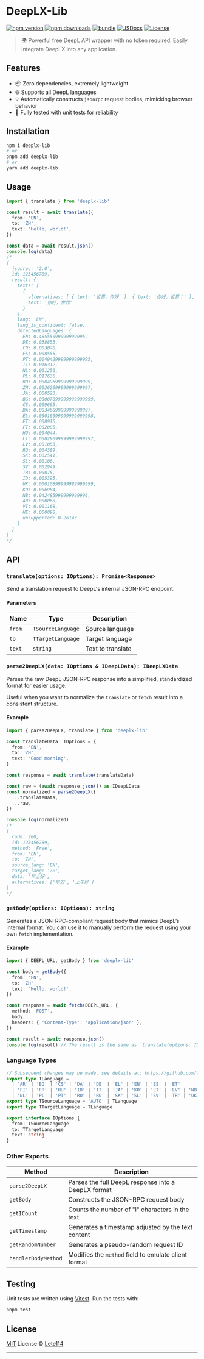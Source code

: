 # DeepLX-Lib

[![npm version][npm-version-src]][npm-version-href]
[![npm downloads][npm-downloads-src]][npm-downloads-href]
[![bundle][bundle-src]][bundle-href]
[![JSDocs][jsdocs-src]][jsdocs-href]
[![License][license-src]][license-href]

> 🌍 Powerful free DeepL API wrapper with no token required.
> Easily integrate DeepLX into any application.

## Features

- 📦 Zero dependencies, extremely lightweight
- 🌐 Supports all DeepL languages
- 💡 Automatically constructs `jsonrpc` request bodies, mimicking browser behavior
- 🧪 Fully tested with unit tests for reliability

## Installation

```bash
npm i deeplx-lib
# or
pnpm add deeplx-lib
# or
yarn add deeplx-lib
```

## Usage

```ts
import { translate } from 'deeplx-lib'

const result = await translate({
  from: 'EN',
  to: 'ZH',
  text: 'Hello, world!',
})

const data = await result.json()
console.log(data)
/*
{
  jsonrpc: '2.0',
  id: 123456789,
  result: {
    texts: [
      {
        alternatives: [ { text: '世界，你好' }, { text: '你好，世界！' }, { text: '大家好' } ],
        text: '你好，世界'
      }
    ],
    lang: 'EN',
    lang_is_confident: false,
    detectedLanguages: {
      EN: 0.48555099999999995,
      DE: 0.038853,
      FR: 0.003078,
      ES: 0.008555,
      PT: 0.0049429999999999995,
      IT: 0.016312,
      NL: 0.061256,
      PL: 0.017636,
      RU: 0.0004969999999999999,
      ZH: 0.0036209999999999997,
      JA: 0.000523,
      BG: 0.00007099999999999999,
      CS: 0.009665,
      DA: 0.0034609999999999997,
      EL: 0.00016099999999999998,
      ET: 0.008915,
      FI: 0.002085,
      HU: 0.004044,
      LT: 0.00029099999999999997,
      LV: 0.001053,
      RO: 0.004389,
      SK: 0.002541,
      SL: 0.00106,
      SV: 0.002949,
      TR: 0.00075,
      ID: 0.005395,
      UK: 0.00010899999999999999,
      KO: 0.006984,
      NB: 0.042485999999999996,
      AR: 0.000068,
      VI: 0.001168,
      HE: 0.000098,
      unsupported: 0.26143
    }
  }
}
*/
```

## API

### `translate(options: IOptions): Promise<Response>`

Send a translation request to DeepL's internal JSON-RPC endpoint.

#### Parameters

| Name   | Type              | Description       |
| ------ | ----------------- | ----------------- |
| `from` | `TSourceLanguage` | Source language   |
| `to`   | `TTargetLanguage` | Target language   |
| `text` | `string`          | Text to translate |

### `parse2DeepLX(data: IOptions & IDeepLData): IDeepLXData`

Parses the raw DeepL JSON-RPC response into a simplified, standardized format for easier usage.

Useful when you want to normalize the `translate` or `fetch` result into a consistent structure.

#### Example

```ts
import { parse2DeepLX, translate } from 'deeplx-lib'

const translateData: IOptions = {
  from: 'EN',
  to: 'ZH',
  text: 'Good morning',
}

const response = await translate(translateData)

const raw = (await response.json()) as IDeepLData
const normalized = parse2DeepLX({
  ...translateData,
  ...raw,
})

console.log(normalized)
/*
{
  code: 200,
  id: 123456789,
  method: 'Free',
  from: 'EN',
  to: 'ZH',
  source_lang: 'EN',
  target_lang: 'ZH',
  data: '早上好',
  alternatives: ['早安', '上午好']
}
*/
```

### `getBody(options: IOptions): string`

Generates a JSON-RPC-compliant request body that mimics DeepL’s internal format. You can use it to manually perform the request using your own `fetch` implementation.

#### Example

```ts
import { DEEPL_URL, getBody } from 'deeplx-lib'

const body = getBody({
  from: 'EN',
  to: 'ZH',
  text: 'Hello, world!',
})

const response = await fetch(DEEPL_URL, {
  method: 'POST',
  body,
  headers: { 'Content-Type': 'application/json' },
})

const result = await response.json()
console.log(result) // The result is the same as `translate(options: IOptions)`
```

### Language Types

```ts
// Subsequent changes may be made, see details at: https://github.com/lete114/deeplx-lib/blob/main/src/types.d.ts
export type TLanguage =
  | 'AR' | 'BG' | 'CS' | 'DA' | 'DE' | 'EL' | 'EN' | 'ES' | 'ET'
  | 'FI' | 'FR' | 'HU' | 'ID' | 'IT' | 'JA' | 'KO' | 'LT' | 'LV' | 'NB'
  | 'NL' | 'PL' | 'PT' | 'RO' | 'RU' | 'SK' | 'SL' | 'SV' | 'TR' | 'UK' | 'ZH'
export type TSourceLanguage = 'AUTO' | TLanguage
export type TTargetLanguage = TLanguage

export interface IOptions {
  from: TSourceLanguage
  to: TTargetLanguage
  text: string
}
```

### Other Exports

| Method              | Description                                          |
| ------------------- | ---------------------------------------------------- |
| `parse2DeepLX`      | Parses the full DeepL response into a DeepLX format  |
| `getBody`           | Constructs the JSON-RPC request body                 |
| `getICount`         | Counts the number of "i" characters in the text      |
| `getTimestamp`      | Generates a timestamp adjusted by the text content   |
| `getRandomNumber`   | Generates a pseudo-random request ID                 |
| `handlerBodyMethod` | Modifies the `method` field to emulate client format |

## Testing

Unit tests are written using [Vitest](https://vitest.dev/). Run the tests with:

```bash
pnpm test
```

## License

[MIT](./LICENSE) License © [Lete114](https://github.com/lete114)

---

<!-- Badges -->

[npm-version-src]: https://img.shields.io/npm/v/deeplx-lib?style=flat&colorA=080f12&colorB=1fa669
[npm-version-href]: https://npmjs.com/package/deeplx-lib
[npm-downloads-src]: https://img.shields.io/npm/dm/deeplx-lib?style=flat&colorA=080f12&colorB=1fa669
[npm-downloads-href]: https://npmjs.com/package/deeplx-lib
[bundle-src]: https://img.shields.io/bundlephobia/minzip/deeplx-lib?style=flat&colorA=080f12&colorB=1fa669&label=minzip
[bundle-href]: https://bundlephobia.com/result?p=deeplx-lib
[license-src]: https://img.shields.io/github/license/lete114/deeplx-lib.svg?style=flat&colorA=080f12&colorB=1fa669
[license-href]: https://github.com/lete114/deeplx-lib/blob/main/LICENSE
[jsdocs-src]: https://img.shields.io/badge/jsdocs-reference-080f12?style=flat&colorA=080f12&colorB=1fa669
[jsdocs-href]: https://www.jsdocs.io/package/deeplx-lib
